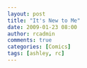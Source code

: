 ```yaml
---
layout: post
title: "It's New to Me"
date: 2009-01-23 08:00
author: rcadmin
comments: true
categories: [Comics]
tags: [ashley, rc]
---
```

<a href="http://bitsmack.com/comics/2009/01/23/its-new-to-me"><img src="http://dl.bitsmack.com/uploads/2009/01/20090123.jpg" alt="" title="and where are your pants?" class="alignnone size-full wp-image-1553" /></a>
